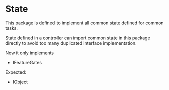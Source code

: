 # State

This package is defined to implement all common state defined for common tasks.

State defined in a controller can import common state in this package directly to avoid too many duplicated interface implementation.

Now it only implements
- IFeatureGates

Expected:
- IObject
